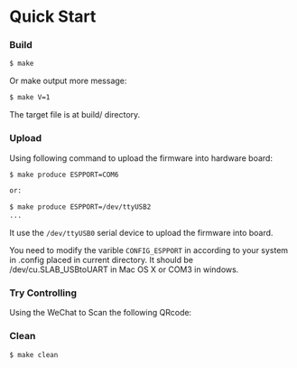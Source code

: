Quick Start
===================


### Build

```bash
$ make
```

Or make output more message:

```bash
$ make V=1
```

The target file is at build/ directory.


### Upload

Using following command to upload the firmware into hardware board:

```bash
$ make produce ESPPORT=COM6

or:

$ make produce ESPPORT=/dev/ttyUSB2
...

```

It use the ```/dev/ttyUSB0``` serial device to upload the firmware into board.

You need to modify the varible ```CONFIG_ESPPORT``` in according to your system in
.config placed in current directory. It should be /dev/cu.SLAB_USBtoUART in
Mac OS X or COM3 in windows.


### Try Controlling

Using the WeChat to Scan the following QRcode:


### Clean

```bash
$ make clean
```
